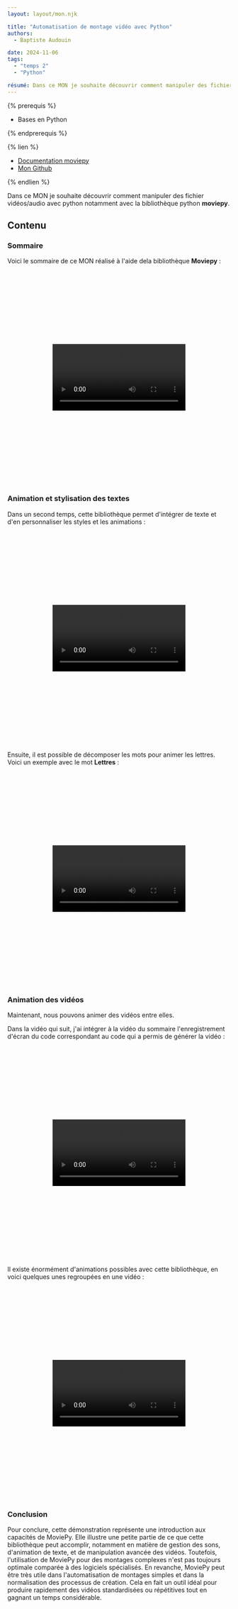 ```yaml
---
layout: layout/mon.njk

title: "Automatisation de montage vidéo avec Python"
authors:
  - Baptiste Audouin

date: 2024-11-06
tags: 
  - "temps 2"
  - "Python"

résumé: Dans ce MON je souhaite découvrir comment manipuler des fichier vidéos/audio avec python notamment avec la bibliothèque python moviepy.
---
```


{% prerequis %}

- Bases en Python

{% endprerequis %}

{% lien %}

 - [Documentation moviepy](https://pypi.org/project/moviepy/)
 - [Mon Github](https://github.com/baptiste7905/MON.2.1)

{% endlien %}

Dans ce MON je souhaite découvrir comment manipuler des fichier vidéos/audio avec python notamment avec la bibliothèque python **moviepy**.

## Contenu

### Sommaire

Voici le sommaire de ce MON réalisé à l'aide dela bibliothèque **Moviepy** :

<div style="display: flex; justify-content: center; align-items: center; height: 480;">
  <video style="max-width: 100%; height: auto;" controls>
    <source src="src/promos/2024-2025/Baptiste-Audouin/mon/temps-2.1/videos/intro.mp4" type="video/mp4">
    Your browser does not support the video tag.
  </video>
</div>



### Animation et stylisation des textes

Dans un second temps, cette bibliothèque permet d'intégrer de texte et d'en personnaliser les styles et les animations :

<div style="display: flex; justify-content: center; align-items: center; height: 480;">
  <video style="max-width: 100%; height: auto;" controls>
    <source src="src/promos/2024-2025/Baptiste-Audouin/mon/temps-2.1/videos/text_animation_base.mp4" type="video/mp4">
    Your browser does not support the video tag.
  </video>
</div>

Ensuite, il est possible de décomposer les mots pour animer les lettres. Voici un exemple avec le mot **Lettres** :

<div style="display: flex; justify-content: center; align-items: center; height: 480;">
  <video style="max-width: 100%; height: auto;" controls>
    <source src="src/promos/2024-2025/Baptiste-Audouin/mon/temps-2.1/videos/text_animation_avance.mp4" type="video/mp4">
    Your browser does not support the video tag.
  </video>
</div>

### Animation des vidéos

Maintenant, nous pouvons animer des vidéos entre elles.

Dans la vidéo qui suit, j'ai intégrer à la vidéo du sommaire l'enregistrement d'écran du code correspondant au code qui a permis de générer la vidéo :

<div style="display: flex; justify-content: center; align-items: center; height: 480;">
  <video style="max-width: 100%; height: auto;" controls>
    <source src="src/promos/2024-2025/Baptiste-Audouin/mon/temps-2.1/videos/double_ecran.mp4" type="video/mp4">
    Your browser does not support the video tag.
  </video>
</div>

Il existe énormément d'animations possibles avec cette bibliothèque, en voici quelques unes regroupées en une vidéo :

<div style="display: flex; justify-content: center; align-items: center; height: 480;">
  <video style="max-width: 100%; height: auto;" controls>
    <source src="src/promos/2024-2025/Baptiste-Audouin/mon/temps-2.1/videos/multiple.mp4" type="video/mp4">
    Your browser does not support the video tag.
  </video>
</div>

### Conclusion

Pour conclure, cette démonstration représente une introduction aux capacités de MoviePy. Elle illustre une petite partie de ce que cette bibliothèque peut accomplir, notamment en matière de gestion des sons, d'animation de texte, et de manipulation avancée des vidéos.
Toutefois, l'utilisation de MoviePy pour des montages complexes n'est pas toujours optimale comparée à des logiciels spécialisés. En revanche, MoviePy peut être très utile dans l'automatisation de montages simples et dans la normalisation des processus de création. Cela en fait un outil idéal pour produire rapidement des vidéos standardisées ou répétitives tout en gagnant un temps considérable.